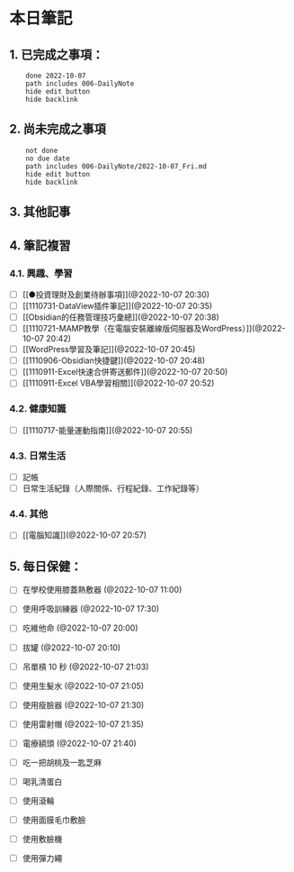 
# 本日筆記


## 1. 已完成之事項：
```tasks
	done 2022-10-07
	path includes 006-DailyNote
	hide edit button 
	hide backlink
```

## 2. 尚未完成之事項
```tasks
	not done
	no due date
	path includes 006-DailyNote/2022-10-07_Fri.md
	hide edit button 
	hide backlink
```

## 3. 其他記事

## 4. 筆記複習
### 4.1. 興趣、學習
- [ ] [[●投資理財及創業待辦事項]](@2022-10-07 20:30)
- [ ] [[1110731-DataView插件筆記]](@2022-10-07 20:35)
- [ ] [[Obsidian的任務管理技巧彙總]](@2022-10-07 20:38)
- [ ] [[1110721-MAMP教學（在電腦安裝離線版伺服器及WordPress）]](@2022-10-07 20:42)
- [ ] [[WordPress學習及筆記]](@2022-10-07 20:45)
- [ ] [[1110906-Obsidian快捷鍵]](@2022-10-07 20:48)
- [ ] [[1110911-Excel快速合併寄送郵件]](@2022-10-07 20:50)
- [ ] [[1110911-Excel VBA學習相關]](@2022-10-07 20:52)

### 4.2. 健康知識
- [ ] [[1110717-能量運動指南]](@2022-10-07 20:55)

### 4.3. 日常生活
- [ ] 記帳
- [ ] 日常生活紀錄（人際關係、行程紀錄、工作紀錄等）

### 4.4. 其他
- [ ] [[電腦知識]](@2022-10-07 20:57)

## 5. 每日保健：
- [ ] 在學校使用膝蓋熱敷器 (@2022-10-07 11:00)
- [ ] 使用呼吸訓練器 (@2022-10-07 17:30)
- [ ] 吃維他命 (@2022-10-07 20:00)
- [ ] 拔罐 (@2022-10-07 20:10)
- [ ] 吊單槓 10 秒 (@2022-10-07 21:03)
- [ ] 使用生髮水 (@2022-10-07 21:05)
- [ ] 使用瘦臉器 (@2022-10-07 21:30)
- [ ] 使用雷射帽 (@2022-10-07 21:35)
- [ ] 電療額頭 (@2022-10-07 21:40)
- [ ] 吃一把胡桃及一匙芝麻
- [ ] 喝乳清蛋白
- [ ] 使用滾輪
- [ ] 使用面膜毛巾敷臉
- [ ] 使用敷臉機
- [ ] 使用彈力繩


